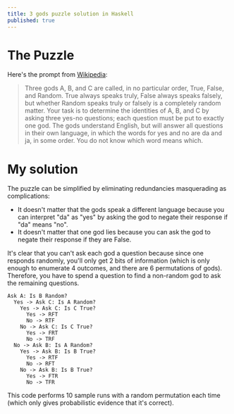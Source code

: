 ```yaml
---
title: 3 gods puzzle solution in Haskell
published: true
---
```


# The Puzzle

Here's the prompt from [Wikipedia][wikipedia]:

> Three gods A, B, and C are called, in no particular order, True, False, and Random. True always speaks truly, False always speaks falsely, but whether Random speaks truly or falsely is a completely random matter. Your task is to determine the identities of A, B, and C by asking three yes-no questions; each question must be put to exactly one god. The gods understand English, but will answer all questions in their own language, in which the words for yes and no are da and ja, in some order. You do not know which word means which.

# My solution

The puzzle can be simplified by eliminating redundancies masquerading as complications:

- It doesn't matter that the gods speak a different language because you can interpret "da" as "yes" by asking the god to negate their response if "da" means "no".
- It doesn't matter that one god lies because you can ask the god to negate their response if they are False.

It's clear that you can't ask each god a question because since one responds randomly, you'll only get 2 bits of information (which is only enough to enumerate 4 outcomes, and there are 6 permutations of gods). Therefore, you have to spend a question to find a non-random god to ask the remaining questions.

```
Ask A: Is B Random?
  Yes -> Ask C: Is A Random?
    Yes -> Ask C: Is C True?
      Yes -> RFT
      No -> RTF
    No -> Ask C: Is C True?
      Yes -> FRT
      No -> TRF
  No -> Ask B: Is A Random?
    Yes -> Ask B: Is B True?
      Yes -> RTF
      No -> RFT
    No -> Ask B: Is B True?
      Yes -> FTR
      No -> TFR
```

This code performs 10 sample runs with a random permutation each time (which only gives probabilistic evidence that it's correct).

<script src="https://gist.github.com/chrismwendt/a48cf10fd90d2092b0760a6df6d75438.js"></script>

[wikipedia]: https://en.wikipedia.org/wiki/The_Hardest_Logic_Puzzle_Ever
